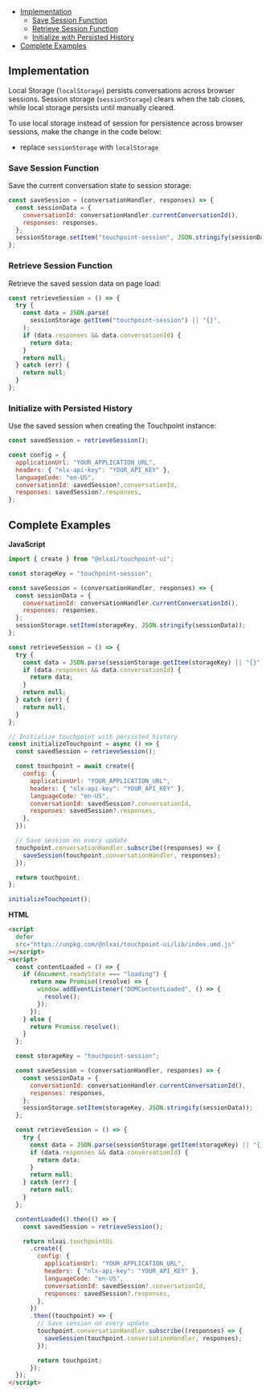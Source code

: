 - [Implementation](#implementation)
  - [Save Session Function](#save-session-function)
  - [Retrieve Session Function](#retrieve-session-function)
  - [Initialize with Persisted History](#initialize-with-persisted-history)
- [Complete Examples](#complete-examples)

## Implementation

Local Storage (`localStorage`) persists conversations across browser sessions. Session storage (`sessionStorage`) clears when the tab closes, while local storage persists until manually cleared.

To use local storage instead of session for persistence across browser sessions, make the change in the code below:

- replace `sessionStorage` with `localStorage`

### Save Session Function

Save the current conversation state to session storage:

```javascript
const saveSession = (conversationHandler, responses) => {
  const sessionData = {
    conversationId: conversationHandler.currentConversationId(),
    responses: responses,
  };
  sessionStorage.setItem("touchpoint-session", JSON.stringify(sessionData));
};
```

### Retrieve Session Function

Retrieve the saved session data on page load:

```javascript
const retrieveSession = () => {
  try {
    const data = JSON.parse(
      sessionStorage.getItem("touchpoint-session") || "{}",
    );
    if (data.responses && data.conversationId) {
      return data;
    }
    return null;
  } catch (err) {
    return null;
  }
};
```

### Initialize with Persisted History

Use the saved session when creating the Touchpoint instance:

```javascript
const savedSession = retrieveSession();

const config = {
  applicationUrl: "YOUR_APPLICATION_URL",
  headers: { "nlx-api-key": "YOUR_API_KEY" },
  languageCode: "en-US",
  conversationId: savedSession?.conversationId,
  responses: savedSession?.responses,
};
```

## Complete Examples

**JavaScript**

```javascript
import { create } from "@nlxai/touchpoint-ui";

const storageKey = "touchpoint-session";

const saveSession = (conversationHandler, responses) => {
  const sessionData = {
    conversationId: conversationHandler.currentConversationId(),
    responses: responses,
  };
  sessionStorage.setItem(storageKey, JSON.stringify(sessionData));
};

const retrieveSession = () => {
  try {
    const data = JSON.parse(sessionStorage.getItem(storageKey) || "{}");
    if (data.responses && data.conversationId) {
      return data;
    }
    return null;
  } catch (err) {
    return null;
  }
};

// Initialize touchpoint with persisted history
const initializeTouchpoint = async () => {
  const savedSession = retrieveSession();

  const touchpoint = await create({
    config: {
      applicationUrl: "YOUR_APPLICATION_URL",
      headers: { "nlx-api-key": "YOUR_API_KEY" },
      languageCode: "en-US",
      conversationId: savedSession?.conversationId,
      responses: savedSession?.responses,
    },
  });

  // Save session on every update
  touchpoint.conversationHandler.subscribe((responses) => {
    saveSession(touchpoint.conversationHandler, responses);
  });

  return touchpoint;
};

initializeTouchpoint();
```

**HTML**

```html
<script
  defer
  src="https://unpkg.com/@nlxai/touchpoint-ui/lib/index.umd.js"
></script>
<script>
  const contentLoaded = () => {
    if (document.readyState === "loading") {
      return new Promise((resolve) => {
        window.addEventListener("DOMContentLoaded", () => {
          resolve();
        });
      });
    } else {
      return Promise.resolve();
    }
  };

  const storageKey = "touchpoint-session";

  const saveSession = (conversationHandler, responses) => {
    const sessionData = {
      conversationId: conversationHandler.currentConversationId(),
      responses: responses,
    };
    sessionStorage.setItem(storageKey, JSON.stringify(sessionData));
  };

  const retrieveSession = () => {
    try {
      const data = JSON.parse(sessionStorage.getItem(storageKey) || "{}");
      if (data.responses && data.conversationId) {
        return data;
      }
      return null;
    } catch (err) {
      return null;
    }
  };

  contentLoaded().then(() => {
    const savedSession = retrieveSession();

    return nlxai.touchpointUi
      .create({
        config: {
          applicationUrl: "YOUR_APPLICATION_URL",
          headers: { "nlx-api-key": "YOUR_API_KEY" },
          languageCode: "en-US",
          conversationId: savedSession?.conversationId,
          responses: savedSession?.responses,
        },
      })
      .then((touchpoint) => {
        // Save session on every update
        touchpoint.conversationHandler.subscribe((responses) => {
          saveSession(touchpoint.conversationHandler, responses);
        });

        return touchpoint;
      });
  });
</script>
```
